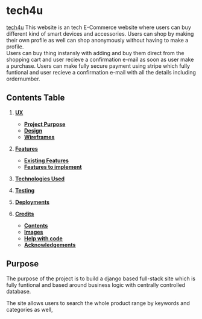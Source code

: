 # **tech4u**

[tech4u](https://tech-4-u.herokuapp.com/)  This website is an tech E-Commerce website where users can buy different kind of smart devices and accessories.
Users can shop by making their own profile as well can shop anonymously without having to make a profile.  
Users can buy thing instansly with adding and buy them direct from the shopping cart and user recieve a confirmation e-mail as soon as user make a purchase.
Users can make fully secure payment using stripe which fully funtional and user recieve a confirmation e-mail with all the details including ordernumber. 
 
## Contents Table

1. [**UX**](#ux)
    - [**Project Purpose**](#project-purpose)
    - [**Design**](#design)
    - [**Wireframes**](#wireframes)

2. [**Features**](#features)
    - [**Existing Features**](#existing-features)
    - [**Features to implement**](#features-to-implement)

3. [**Technologies Used**](technologies-used)

4. [**Testing**](#testing)

5. [**Deployments**](#deployments)

6.  [**Credits**](#credits)
    - [**Contents**](#contents)
    - [**Images**](#images)
    - [**Help with code**](#help-with-code)
    - [**Acknowledgements**](#acknowledgements)

## Purpose
The purpose of the project is to build a django based full-stack site which is fully funtional and based around business logic with centrally controlled  database.

The site allows users to search the whole product range by keywords and categories as well, 

